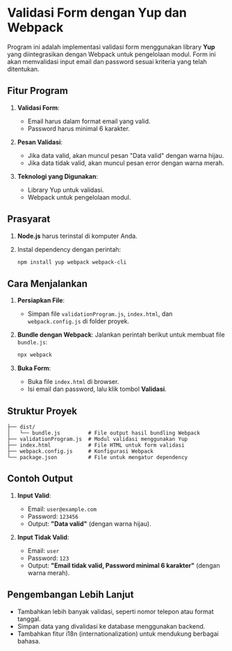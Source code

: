 # Validasi Form dengan Yup dan Webpack

Program ini adalah implementasi validasi form menggunakan library **Yup** yang diintegrasikan dengan Webpack untuk pengelolaan modul. Form ini akan memvalidasi input email dan password sesuai kriteria yang telah ditentukan.

## Fitur Program

1. **Validasi Form**:

    - Email harus dalam format email yang valid.
    - Password harus minimal 6 karakter.

2. **Pesan Validasi**:

    - Jika data valid, akan muncul pesan "Data valid" dengan warna hijau.
    - Jika data tidak valid, akan muncul pesan error dengan warna merah.

3. **Teknologi yang Digunakan**:
    - Library Yup untuk validasi.
    - Webpack untuk pengelolaan modul.

## Prasyarat

1. **Node.js** harus terinstal di komputer Anda.
2. Instal dependency dengan perintah:

    ```bash
    npm install yup webpack webpack-cli
    ```

## Cara Menjalankan

1. **Persiapkan File**:

    - Simpan file `validationProgram.js`, `index.html`, dan `webpack.config.js` di folder proyek.

2. **Bundle dengan Webpack**:
   Jalankan perintah berikut untuk membuat file `bundle.js`:

    ```bash
    npx webpack
    ```

3. **Buka Form**:
    - Buka file `index.html` di browser.
    - Isi email dan password, lalu klik tombol **Validasi**.

## Struktur Proyek

```plaintext
├── dist/
│   └── bundle.js         # File output hasil bundling Webpack
├── validationProgram.js  # Modul validasi menggunakan Yup
├── index.html            # File HTML untuk form validasi
├── webpack.config.js     # Konfigurasi Webpack
└── package.json          # File untuk mengatur dependency
```

## Contoh Output

1. **Input Valid**:

    - Email: `user@example.com`
    - Password: `123456`
    - Output: **"Data valid"** (dengan warna hijau).

2. **Input Tidak Valid**:
    - Email: `user`
    - Password: `123`
    - Output: **"Email tidak valid, Password minimal 6 karakter"** (dengan warna merah).

## Pengembangan Lebih Lanjut

-   Tambahkan lebih banyak validasi, seperti nomor telepon atau format tanggal.
-   Simpan data yang divalidasi ke database menggunakan backend.
-   Tambahkan fitur i18n (internationalization) untuk mendukung berbagai bahasa.
